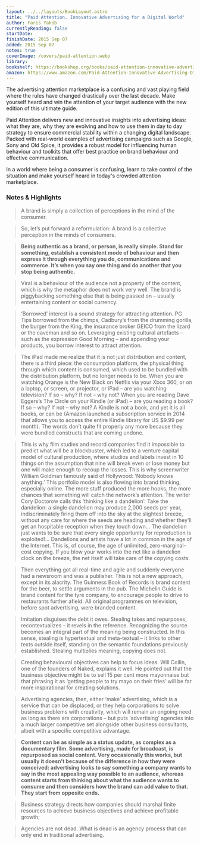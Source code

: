 ```yaml
---
layout: ../../layouts/BookLayout.astro
title: "Paid Attention. Innovative Advertising for a Digital World"
author: Faris Yakob
currentlyReading: false
startDate:
finishDate: 2015 Sep 07
added: 2015 Sep 07
notes: true
coverImage: /covers/paid-attention.webp
library: 
bookshelf: https://bookshop.org/books/paid-attention-innovative-advertising-for-a-digital-world-9781398602526/9781398602502
amazon: https://www.amazon.com/Paid-Attention-Innovative-Advertising-Digital/dp/0749473606
---
```


The advertising attention marketplace is a confusing and vast playing field where the rules have changed drastically over the last decade. Make yourself heard and win the attention of your target audience with the new edition of this ultimate guide.

Paid Attention delivers new and innovative insights into advertising ideas: what they are, why they are evolving and how to use them in day to day strategy to ensure commercial stability within a changing digital landscape. Packed with real-world examples of advertising campaigns such as Google, Sony and Old Spice, it provides a robust model for influencing human behaviour and toolkits that offer best practice on brand behaviour and effective communication.

In a world where being a consumer is confusing, learn to take control of the situation and make yourself heard in today's crowded attention marketplace.

### Notes & Highlights
> A brand is simply a collection of perceptions in the mind of the consumer.

> So, let’s put forward a reformulation: A brand is a collective perception in the minds of consumers.

> **Being authentic as a brand, or person, is really simple. Stand for something, establish a consistent mode of behaviour and then express it through everything you do, communications and commerce. It’s when you say one thing and do another that you stop being authentic.**

> Viral is a behaviour of the audience not a property of the content, which is why the metaphor does not work very well. The brand is piggybacking something else that is being passed on – usually entertaining content or social currency.

> ‘Borrowed’ interest is a sound strategy for attracting attention. PG Tips borrowed from the chimps, Cadbury’s from the drumming gorilla, the burger from the King, the insurance broker GEICO from the lizard or the caveman and so on. Leveraging existing cultural artefacts – such as the expression Good Morning – and appending your products, you borrow interest to attract attention.

> The iPad made me realize that it is not just distribution and content, there is a third piece: the consumption platform, the physical thing through which content is consumed, which used to be bundled with the distribution platform, but no longer needs to be. When you are watching Orange is the New Black on Netflix via your Xbox 360, or on a laptop, or screen, or projector, or iPad – are you watching television? If so – why? If not – why not? When you are reading Dave Eggers’s The Circle on your Kindle (or iPad) – are you reading a book? If so – why? If not – why not? A Kindle is not a book, and yet it is all books, or can be (Amazon launched a subscription service in 2014 that allows you to access the entire Kindle library for US $9.99 per month). The words don’t quite fit properly any more because they were bundled constructs that are coming undone.

> This is why film studies and record companies find it impossible to predict what will be a blockbuster, which led to a venture capital model of cultural production, where studios and labels invest in 10 things on the assumption that nine will break even or lose money but one will make enough to recoup the losses. This is why screenwriter William Goldman famously said of Hollywood: ‘Nobody knows anything.’ This portfolio model is also flowing into brand thinking, especially online. The more stuff produced the more hooks, the more chances that something will catch the network’s attention. The writer Cory Doctorow calls this ‘thinking like a dandelion’: Take the dandelion: a single dandelion may produce 2,000 seeds per year, indiscriminately firing them off into the sky at the slightest breeze, without any care for where the seeds are heading and whether they’ll get an hospitable reception when they touch down... The dandelion just wants to be sure that every single opportunity for reproduction is exploited!... Dandelions and artists have a lot in common in the age of the Internet. This is, of course, the age of unlimited, zero-marginal-cost copying. If you blow your works into the net like a dandelion clock on the breeze, the net itself will take care of the copying costs.

> Then everything got all real-time and agile and suddenly everyone had a newsroom and was a publisher. This is not a new approach, except in its alacrity. The Guinness Book of Records is brand content for the beer, to settle arguments in the pub. The Michelin Guide is brand content for the tyre company, to encourage people to drive to restaurants further afield. All original programmes on television, before spot advertising, were branded content.

> Imitation disguises the debt it owes. Stealing takes and repurposes, recontextualizes – it revels in the reference. Recognizing the source becomes an integral part of the meaning being constructed. In this sense, stealing is hypertextual and meta-textual – it links to other texts outside itself, standing on the semantic foundations previously established. Stealing multiplies meaning, copying does not.

> Creating behavioural objectives can help to focus ideas. Will Collin, one of the founders of Naked, explains it well. He pointed out that the business objective might be to sell 15 per cent more mayonnaise but that phrasing it as ‘getting people to try mayo on their fries’ will be far more inspirational for creating solutions.

> Advertising agencies, then, either ‘make’ advertising, which is a service that can be displaced, or they help corporations to solve business problems with creativity, which will remain an ongoing need as long as there are corporations – but puts ‘advertising’ agencies into a much larger competitive set alongside other business consultants, albeit with a specific competitive advantage.

> **Content can be as simple as a status update, as complex as a documentary film. Some advertising, made for broadcast, is repurposed as social content. Very occasionally this works, but usually it doesn’t because of the difference in how they were conceived: advertising looks to say something a company wants to say in the most appealing way possible to an audience, whereas content starts from thinking about what the audience wants to consume and then considers how the brand can add value to that. They start from opposite ends.**

> Business strategy directs how companies should marshal finite resources to achieve business objectives and achieve profitable growth;

> Agencies are not dead. What is dead is an agency process that can only end in traditional advertising.  
